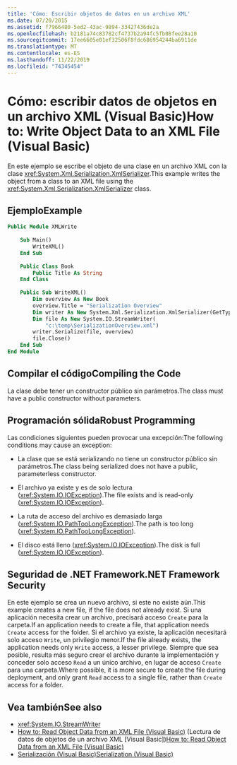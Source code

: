 ```yaml
---
title: 'Cómo: Escribir objetos de datos en un archivo XML'
ms.date: 07/20/2015
ms.assetid: f7966480-5ed2-43ac-9894-33427436de2a
ms.openlocfilehash: b2181a74c83782cf4737b2a94fc5fb08fee28a10
ms.sourcegitcommit: 17ee6605e01ef32506f8fdc686954244ba6911de
ms.translationtype: MT
ms.contentlocale: es-ES
ms.lasthandoff: 11/22/2019
ms.locfileid: "74345454"
---
```

# <a name="how-to-write-object-data-to-an-xml-file-visual-basic"></a><span data-ttu-id="75de1-102">Cómo: escribir datos de objetos en un archivo XML (Visual Basic)</span><span class="sxs-lookup"><span data-stu-id="75de1-102">How to: Write Object Data to an XML File (Visual Basic)</span></span>
<span data-ttu-id="75de1-103">En este ejemplo se escribe el objeto de una clase en un archivo XML con la clase <xref:System.Xml.Serialization.XmlSerializer>.</span><span class="sxs-lookup"><span data-stu-id="75de1-103">This example writes the object from a class to an XML file using the <xref:System.Xml.Serialization.XmlSerializer> class.</span></span>  
  
## <a name="example"></a><span data-ttu-id="75de1-104">Ejemplo</span><span class="sxs-lookup"><span data-stu-id="75de1-104">Example</span></span>  
  
```vb  
Public Module XMLWrite  
  
    Sub Main()  
        WriteXML()  
    End Sub  
  
    Public Class Book  
        Public Title As String  
    End Class  
  
    Public Sub WriteXML()  
        Dim overview As New Book  
        overview.Title = "Serialization Overview"  
        Dim writer As New System.Xml.Serialization.XmlSerializer(GetType(Book))  
        Dim file As New System.IO.StreamWriter(  
            "c:\temp\SerializationOverview.xml")  
        writer.Serialize(file, overview)  
        file.Close()  
    End Sub  
End Module  
```  
  
## <a name="compiling-the-code"></a><span data-ttu-id="75de1-105">Compilar el código</span><span class="sxs-lookup"><span data-stu-id="75de1-105">Compiling the Code</span></span>  
 <span data-ttu-id="75de1-106">La clase debe tener un constructor público sin parámetros.</span><span class="sxs-lookup"><span data-stu-id="75de1-106">The class must have a public constructor without parameters.</span></span>  
  
## <a name="robust-programming"></a><span data-ttu-id="75de1-107">Programación sólida</span><span class="sxs-lookup"><span data-stu-id="75de1-107">Robust Programming</span></span>  
 <span data-ttu-id="75de1-108">Las condiciones siguientes pueden provocar una excepción:</span><span class="sxs-lookup"><span data-stu-id="75de1-108">The following conditions may cause an exception:</span></span>  
  
- <span data-ttu-id="75de1-109">La clase que se está serializando no tiene un constructor público sin parámetros.</span><span class="sxs-lookup"><span data-stu-id="75de1-109">The class being serialized does not have a public, parameterless constructor.</span></span>  
  
- <span data-ttu-id="75de1-110">El archivo ya existe y es de solo lectura (<xref:System.IO.IOException>).</span><span class="sxs-lookup"><span data-stu-id="75de1-110">The file exists and is read-only (<xref:System.IO.IOException>).</span></span>  
  
- <span data-ttu-id="75de1-111">La ruta de acceso del archivo es demasiado larga (<xref:System.IO.PathTooLongException>).</span><span class="sxs-lookup"><span data-stu-id="75de1-111">The path is too long (<xref:System.IO.PathTooLongException>).</span></span>  
  
- <span data-ttu-id="75de1-112">El disco está lleno (<xref:System.IO.IOException>).</span><span class="sxs-lookup"><span data-stu-id="75de1-112">The disk is full (<xref:System.IO.IOException>).</span></span>  
  
## <a name="net-framework-security"></a><span data-ttu-id="75de1-113">Seguridad de .NET Framework</span><span class="sxs-lookup"><span data-stu-id="75de1-113">.NET Framework Security</span></span>  
 <span data-ttu-id="75de1-114">En este ejemplo se crea un nuevo archivo, si este no existe aún.</span><span class="sxs-lookup"><span data-stu-id="75de1-114">This example creates a new file, if the file does not already exist.</span></span> <span data-ttu-id="75de1-115">Si una aplicación necesita crear un archivo, precisará acceso `Create` para la carpeta.</span><span class="sxs-lookup"><span data-stu-id="75de1-115">If an application needs to create a file, that application needs `Create` access for the folder.</span></span> <span data-ttu-id="75de1-116">Si el archivo ya existe, la aplicación necesitará solo acceso `Write`, un privilegio menor.</span><span class="sxs-lookup"><span data-stu-id="75de1-116">If the file already exists, the application needs only `Write` access, a lesser privilege.</span></span> <span data-ttu-id="75de1-117">Siempre que sea posible, resulta más seguro crear el archivo durante la implementación y conceder solo acceso `Read` a un único archivo, en lugar de acceso `Create` para una carpeta.</span><span class="sxs-lookup"><span data-stu-id="75de1-117">Where possible, it is more secure to create the file during deployment, and only grant `Read` access to a single file, rather than `Create` access for a folder.</span></span>  
  
## <a name="see-also"></a><span data-ttu-id="75de1-118">Vea también</span><span class="sxs-lookup"><span data-stu-id="75de1-118">See also</span></span>

- <xref:System.IO.StreamWriter>
- <span data-ttu-id="75de1-119">[How to: Read Object Data from an XML File (Visual Basic)](../../../../visual-basic/programming-guide/concepts/serialization/how-to-read-object-data-from-an-xml-file.md) (Lectura de datos de objetos de un archivo XML [Visual Basic])</span><span class="sxs-lookup"><span data-stu-id="75de1-119">[How to: Read Object Data from an XML File (Visual Basic)](../../../../visual-basic/programming-guide/concepts/serialization/how-to-read-object-data-from-an-xml-file.md)</span></span>
- [<span data-ttu-id="75de1-120">Serialización (Visual Basic)</span><span class="sxs-lookup"><span data-stu-id="75de1-120">Serialization (Visual Basic)</span></span>](../../../../visual-basic/programming-guide/concepts/serialization/index.md)
